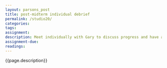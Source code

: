 ```yaml
---  
layout: parsons_post  
title: post-midterm individual debrief
permalink: /studio20/  
categories:   
tags:  
assignment: 
description: Meet individually with Gary to discuss progress and have a post-midterm debrief.
assignment-due: 
readings: 
---  
```


{{page.description}}


